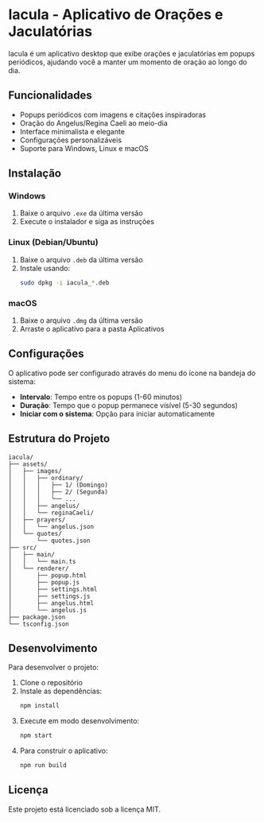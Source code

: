 # Iacula - Aplicativo de Orações e Jaculatórias

Iacula é um aplicativo desktop que exibe orações e jaculatórias em popups periódicos, ajudando você a manter um momento de oração ao longo do dia.

## Funcionalidades

- Popups periódicos com imagens e citações inspiradoras
- Oração do Angelus/Regina Caeli ao meio-dia
- Interface minimalista e elegante
- Configurações personalizáveis
- Suporte para Windows, Linux e macOS

## Instalação

### Windows
1. Baixe o arquivo `.exe` da última versão
2. Execute o instalador e siga as instruções

### Linux (Debian/Ubuntu)
1. Baixe o arquivo `.deb` da última versão
2. Instale usando:
   ```bash
   sudo dpkg -i iacula_*.deb
   ```

### macOS
1. Baixe o arquivo `.dmg` da última versão
2. Arraste o aplicativo para a pasta Aplicativos

## Configurações

O aplicativo pode ser configurado através do menu do ícone na bandeja do sistema:

- **Intervalo**: Tempo entre os popups (1-60 minutos)
- **Duração**: Tempo que o popup permanece visível (5-30 segundos)
- **Iniciar com o sistema**: Opção para iniciar automaticamente

## Estrutura do Projeto

```
iacula/
├── assets/
│   ├── images/
│   │   ├── ordinary/
│   │   │   ├── 1/ (Domingo)
│   │   │   ├── 2/ (Segunda)
│   │   │   └── ...
│   │   ├── angelus/
│   │   └── reginaCaeli/
│   ├── prayers/
│   │   └── angelus.json
│   └── quotes/
│       └── quotes.json
├── src/
│   ├── main/
│   │   └── main.ts
│   └── renderer/
│       ├── popup.html
│       ├── popup.js
│       ├── settings.html
│       ├── settings.js
│       ├── angelus.html
│       └── angelus.js
├── package.json
└── tsconfig.json
```

## Desenvolvimento

Para desenvolver o projeto:

1. Clone o repositório
2. Instale as dependências:
   ```bash
   npm install
   ```
3. Execute em modo desenvolvimento:
   ```bash
   npm start
   ```
4. Para construir o aplicativo:
   ```bash
   npm run build
   ```

## Licença

Este projeto está licenciado sob a licença MIT.